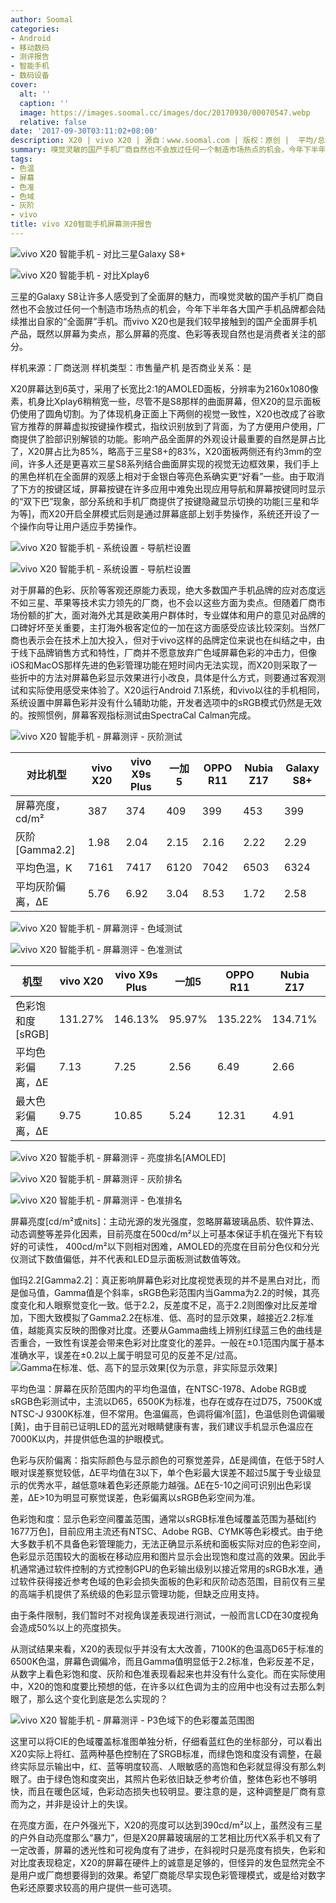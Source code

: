 ```yaml
---
author: Soomal
categories:
- Android
- 移动数码
- 测评报告
- 智能手机
- 数码设备
cover:
  alt: ''
  caption: ''
  image: https://images.soomal.cc/images/doc/20170930/00070547.webp
  relative: false
date: '2017-09-30T03:11:02+08:00'
description: X20 | vivo X20 | 源自：www.soomal.com | 版权：原创 |  平均/总评分：08.83/106
summary: 嗅觉灵敏的国产手机厂商自然也不会放过任何一个制造市场热点的机会，今年下半年各大国产手机品牌都会陆续推出自家的“全面屏”手机。而vivo X20也是我们较早接触的国产全面屏手机产品，既然以屏幕为卖点，那么屏幕的亮度、色彩等表现自然也是大家所关心的。
tags:
- 色温
- 屏幕
- 色准
- 色域
- 灰阶
- vivo
title: vivo X20智能手机屏幕测评报告
---
```


![vivo X20 智能手机 - 对比三星Galaxy S8+](https://images.soomal.cc/images/doc/20170923/00070388_01.webp)



![vivo X20 智能手机 - 对比Xplay6](https://images.soomal.cc/images/doc/20170923/00070390_01.webp)



三星的Galaxy S8让许多人感受到了全面屏的魅力，而嗅觉灵敏的国产手机厂商自然也不会放过任何一个制造市场热点的机会，今年下半年各大国产手机品牌都会陆续推出自家的“全面屏”手机。而vivo X20也是我们较早接触到的国产全面屏手机产品，既然以屏幕为卖点，那么屏幕的亮度、色彩等表现自然也是消费者关注的部分。



样机来源：厂商送测
样机类型：市售量产机
是否商业关系：是



X20屏幕达到6英寸，采用了长宽比2:1的AMOLED面板，分辨率为2160x1080像素，机身比Xplay6稍稍宽一些，尽管不是S8那样的曲面屏幕，但X20的显示面板仍使用了圆角切割。为了体现机身正面上下两侧的视觉一致性，X20也改成了谷歌官方推荐的屏幕虚拟按键操作模式，指纹识别放到了背面，为了方便用户使用，厂商提供了脸部识别解锁的功能。影响产品全面屏的外观设计最重要的自然是屏占比了，X20屏占比为85%，略高于三星S8+的83%，X20面板两侧还有约3mm的空间，许多人还是更喜欢三星S8系列结合曲面屏实现的视觉无边框效果，我们手上的黑色样机在全面屏的观感上相对于金银白等亮色系确实更“好看”一些。由于取消了下方的按键区域，屏幕按键在许多应用中难免出现应用导航和屏幕按键同时显示的“双下巴”现象，部分系统和手机厂商提供了按键隐藏显示切换的功能[三星和华为等]，而X20开启全屏模式后则是通过屏幕底部上划手势操作，系统还开设了一个操作向导让用户适应手势操作。



![vivo X20 智能手机 - 系统设置 - 导航栏设置](https://images.soomal.cc/images/doc/20170930/00070554_01.webp)



![vivo X20 智能手机 - 系统设置 - 导航栏设置](https://images.soomal.cc/images/doc/20170930/00070555_01.webp)



对于屏幕的色彩、灰阶等客观还原能力表现，绝大多数国产手机品牌的应对态度远不如三星、苹果等技术实力领先的厂商，也不会以这些方面为卖点。但随着厂商市场份额的扩大，面对海外尤其是欧美用户群体时，专业媒体和用户的意见对品牌的口碑好坏至关重要，主打海外极客定位的一加在这方面感受应该比较深刻。当然厂商也表示会在技术上加大投入，但对于vivo这样的品牌定位来说也在纠结之中，由于线下品牌销售方式和特性，厂商并不愿意放弃广色域屏幕色彩的冲击力，但像iOS和MacOS那样先进的色彩管理功能在短时间内无法实现，而X20则采取了一些折中的方法对屏幕色彩显示效果进行小改良，具体是什么方式，则要通过客观测试和实际使用感受来体验了。X20运行Android 7.1系统，和vivo以往的手机相同，系统设置中屏幕色彩并没有什么辅助功能，开发者选项中的sRGB模式仍然是无效的。按照惯例，屏幕客观指标测试由SpectraCal Calman完成。



![vivo X20 智能手机 - 屏幕测评 - 灰阶测试](https://images.soomal.cc/images/doc/20170930/00070543.webp)



| 对比机型 | vivo X20 | vivo X9s Plus | 一加5 | OPPO R11 | Nubia Z17 | Galaxy S8+ |
| --- | --- | --- | --- | --- | --- | --- |
| 屏幕亮度，cd/m² | 387 | 374 | 409 | 399 | 453 | 399 |
| 灰阶[Gamma2.2] | 1.98 | 2.04 | 2.15 | 2.16 | 2.22 | 2.29 |
| 平均色温，K | 7161 | 7417 | 6120 | 7042 | 6503 | 6324 |
| 平均灰阶偏离，ΔE | 5.76 | 6.92 | 3.04 | 8.53 | 1.72 | 2.58 |



![vivo X20 智能手机 - 屏幕测评 - 色域测试](https://images.soomal.cc/images/doc/20170930/00070544_01.webp)



![vivo X20 智能手机 - 屏幕测评 - 色准测试](https://images.soomal.cc/images/doc/20170930/00070545_01.webp)



| 机型 | vivo X20 | vivo X9s Plus | 一加5 | OPPO R11 | Nubia Z17 | Galaxy S8+ |
| --- | --- | --- | --- | --- | --- | --- |
| 色彩饱和度[sRGB] | 131.27% | 146.13% | 95.97% | 135.22% | 134.71% | 98.99% |
| 平均色彩偏离，ΔE | 7.13 | 7.25 | 2.56 | 6.49 | 2.66 | 3.01 |
| 最大色彩偏离，ΔE | 9.75 | 10.85 | 5.24 | 12.31 | 4.91 | 5.05 |



![vivo X20 智能手机 - 屏幕测评 - 亮度排名[AMOLED]](https://images.soomal.cc/images/doc/20170930/00070548.webp)




![vivo X20 智能手机 - 屏幕测评 - 灰阶排名](https://images.soomal.cc/images/doc/20170930/00070549.webp)




![vivo X20 智能手机 - 屏幕测评 - 色准排名](https://images.soomal.cc/images/doc/20170930/00070550.webp)




 屏幕亮度[cd/m²或nits]：主动光源的发光强度，忽略屏幕玻璃品质、软件算法、动态调整等差异化因素，目前亮度在500cd/m²以上可基本保证手机在强光下有较好的可读性，
400cd/m²以下则相对困难，AMOLED的亮度在目前分色仪和分光仪测试下数值偏低，并不代表和LED显示面板测试数值等效。 

  伽玛2.2[Gamma2.2]：真正影响屏幕色彩对比度视觉表现的并不是黑白对比，而是伽马值，Gamma值是个斜率，sRGB色彩范围内当Gamma为2.2的时候，其亮度变化和人眼察觉变化一致。低于2.2，反差度不足，高于2.2则图像对比反差增加，下图大致模拟了Gamma2.2在标准、低、高时的显示效果，越接近2.2标准值，越能真实反映的图像对比度。还要从Gamma曲线上辨别红绿蓝三色的曲线是否重合，一致性有误差会带来色彩对比度变化的差异。一般在±0.1范围内属于基本准确水平，误差在±0.2以上属于明显可见的反差不足/过高。
![Gamma在标准、低、高下的显示效果[仅为示意，非实际显示效果]](https://images.soomal.cc/images/doc/20140820/00045120.webp)






  平均色温：屏幕在灰阶范围内的平均色温值，在NTSC-1978、Adobe RGB或sRGB色彩测试中，主流以D65，6500K为标准，也存在或存在过D75，7500K或NTSC-J 9300K标准，但不常用。色温偏高，色调将偏冷[蓝]，色温低则色调偏暖[黄]，由于目前已证明LED的蓝光对眼睛健康有害，我们建议手机显示色温应在7000K以内，并提供低色温的护眼模式。 

色彩与灰阶偏离：指实际颜色与显示颜色的可察觉差异，ΔE是阈值，在低于5时人眼对误差察觉较低，ΔE平均值在3以下，单个色彩最大误差不超过5属于专业级显示的优秀水平，越低意味着色彩还原能力越强。ΔE在5-10之间可识别出色彩误差，ΔE>10为明显可察觉误差，色彩偏离以sRGB色彩空间为准。 

  色彩饱和度：显示色彩空间覆盖范围，通常以sRGB标准色域覆盖范围为基础[约1677万色]，目前应用主流还有NTSC、Adobe RGB、CYMK等色彩模式。由于绝大多数手机不具备色彩管理能力，无法正确显示系统和面板实际对应的色彩空间，色彩显示范围较大的面板在移动应用和图片显示会出现饱和度过高的效果。因此手机通常通过软件控制的方式控制GPU的色彩输出级别以接近常用的sRGB水准，通过软件获得接近参考色域的色彩会损失面板的色彩和灰阶动态范围，目前仅有三星的高端手机提供了系统级的色彩显示管理功能，但缺乏应用支持。 

由于条件限制，我们暂时不对视角误差表现进行测试，一般而言LCD在30度视角会造成50%以上的亮度损失。



从测试结果来看，X20的表现似乎并没有太大改善，7100K的色温高D65于标准的6500K色温，屏幕色调偏冷，而且Gamma值明显低于2.2标准，色彩反差不足，从数字上看色彩饱和度、灰阶和色准表现看起来也并没有什么变化。而在实际使用中，X20的饱和度要比预想的低，在许多以红色调为主的应用中也没有过去那么刺眼了，那么这个变化到底是怎么实现的？



![vivo X20 智能手机 - 屏幕测评 - P3色域下的色彩覆盖范围图](https://images.soomal.cc/images/doc/20170930/00070546_01.webp)



这里可以将CIE的色域覆盖标准图单独分析，仔细看蓝红色的坐标部分，可以看出X20实际上将红、蓝两种基色控制在了SRGB标准，而绿色饱和度没有调整，在最终实际显示输出中，红、蓝等明度较高、人眼敏感的高饱和色彩就显得没有那么刺眼了。由于绿色饱和度突出，其照片色彩依旧缺乏参考价值，整体色彩也不够明快，而且在暖色区域，色彩动态损失也较明显。要注意的是，这种调整是厂商有意而为之，并非是设计上的失误。



在亮度方面，在户外强光下，X20的亮度可以达到390cd/m²以上，虽然没有三星的户外自动亮度那么“暴力”，但是X20屏幕玻璃层的工艺相比历代X系手机又有了一定改善，屏幕的透光性和可视角度有了进步，在斜视时只是亮度有损失，色彩和对比度表现稳定，X20的屏幕在硬件上的诚意是足够的，但怪异的发色显然完全不是用户或厂商想要得到的效果。希望厂商能尽早实现色彩管理模式，或是给对数字色彩还原要求较高的用户提供一些可选项。